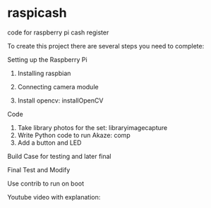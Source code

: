 # raspicash
code for raspberry pi cash register


To create this project there are several steps you need to complete:

Setting up the Raspberry Pi

  1. Installing raspbian
  
  2. Connecting camera module

  3. Install opencv: installOpenCV

   

Code

  1. Take library photos for the set: libraryimagecapture
  2. Write Python code to run Akaze: comp
  3. Add a button and LED





Build Case for testing and later final


Final Test and Modify


Use contrib to run on boot


Youtube video with explanation: 

